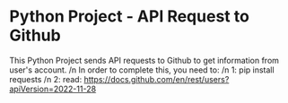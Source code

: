 # Python Project - API Request to Github
This Python Project sends API requests to Github to get information from user's account. /n
In order to complete this, you need to: /n
1: pip install requests /n
2: read: https://docs.github.com/en/rest/users?apiVersion=2022-11-28